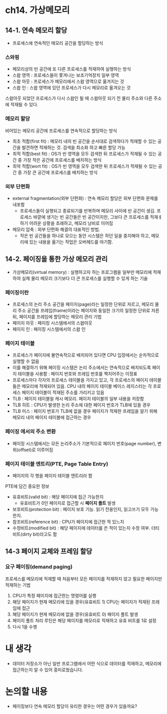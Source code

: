 # ch14. 가상메모리

## 14-1. 연속 메모리 할당

- 프로세스에 연속적인 메모리 공간을 할당하는 방식

### 스와핑

- 메모리상의 빈 공간에 또 다른 프로세스를 적재하여 실행하는 방식
- 스왑 영역 : 프로세스들이 쫓겨나는 보조기억장치 일부 영역
- 스왑 아웃 : 프로세스가 메모리에서 스왑 영역으로 옮겨지는 것
- 스왑 인 : 스왑 영역에 있던 프로세스가 다시 메모리로 옮겨오는 것

스왑아웃 되었던 프로세스가 다시 스왑인 될 때 스왑아웃 되기 전 물리 주소와 다른 주소에 적재될 수 있다.

### 메모리 할당

비어있는 메모리 공간에 프로세스를 연속적으로 할당하는 방식

- 최초 적합(first fit) : 메모리 내의 빈 공간을 순서대로 검색하다가 적재할 수 있는 공간을 발견하면 적재하는 것. 검색을 최소화 하고 빠른 할당 가능
- 최적 적합(best fit) : OS가 빈 영역을 모두 검색한 뒤 프로세스가 적재될 수 있는 공간 중 가장 작은 공간에 프로세스를 배치하는 방식
- 최악 적합(wort fit) : OS가 빈 영역을 모두 검색한 뒤 프로세스가 적재될 수 있는 공간 중 가장 큰 공간에 프로세스를 배치하는 방식

### 외부 단편화

- external fragmentation(외부 단편화) : 연속 메모리 할당은 외부 단편화 문제를 내포함
  - 프로세스들이 실행되고 종료되기를 반복하며 메모리 사이에 빈 공간이 생김. 프로세스 바깥에 생기는 빈 공간들은 빈 공간이지만, 그보다 큰 프로세스를 적재ㅔ하기 어려운 상황을 초래하고, 메모리 낭비로 이어짐
- 메모리 압축 : 외부 단편화 해결의 대표적인 방법.
  - 작은 빈 공간들을 하나로 모으는 동안 시스템은 하던 일을 중지해야 하고, 메모리에 있는 내용을 옮기는 작업은 오버헤드를 야기함.

## 14-2. 페이징을 통한 가상 메모리 관리

- 가상메모리(virtual memory) : 실행하고자 하는 프로그램을 일부만 메모리에 적재하여 실제 물리 메모리 크기보다 더 큰 프로세스를 실행할 수 있게 하는 기술

### 페이징이란

- 프로세스의 논리 주소 공간을 페이지(page)라는 일정한 단위로 자르고, 메모리 물리 주소 공간을 프레임(frame)이라는 페이지와 동일한 크기의 일정한 단위로 자른 뒤, 페이지를 프레임에 할당하는 메모리 관리 기법
- 페이지 아웃 : 페이징 시스템에서의 스왑아웃
- 페이지 인 : 페이징 시스템에서의 스왑 인

### 페이지 테이블

- 프로세스가 페이지에 불연속적으로 배치되어 있다면 CPU 입장에서는 순차적으로 실행할 수 없음
- 이를 해결하기 위해 페이징 시스템은 논리 주소에서는 연속적으로 배치되도록 페이지 테이블을 사용함 : 페이지 번호와 프레임 번호를 짝지어주는 이정표
- 프로세스마다 각자의 프로세스 테이블을 가지고 있고, 각 프로세스의 페이지 테이블들은 메모리에 적재되어 있음. CPU 내의 페이지 테이블 베이스 레지스터는 각 프로세스 페이지 테이블이 적재된 주소를 가리키고 있음
- TLB : 페이지 테이블읠 캐시 메모리. 페이지 테이블의 일부 내용을 저장함
- TLB 히트 : CPU가 발생한 논리 주소에 대한 페이지 번호가 TLB에 있을 경우
- TLB 미스 : 페이지 번호가 TLB에 없을 경우 페이지가 적재한 프레임을 알기 위해 메모리 내의 페이지 테이블에 접근하는 경우

### 페이징 에서의 주소 변환

- 페이징 시스템에서는 모든 논리주소가 기본적으로 페이지 번호(page number), 변위(offset)로 이루어짐

### 페이지 테이블 엔트리(PTE, Page Table Entry)

- 페이지의 각 행을 페이지 테이블 엔트리라 함

PTE에 담긴 중요한 정보

- 유효비트(valid bit) : 해당 페이지에 접근 가능한지
  - 유효비트가 0인 페이지로 접근할 시 **페이지 폴트** 발생
- 보호비트(protection bit) : 페이지 보호 기능. 읽기 전용인지, 읽고쓰기 모두 가능한지.
- 참조비트(reference bit) : CPU가 페이지에 접근한 적 있느지
- 수정비트(modified bit) : 해당 페이지에 데이터를 쓴 적이 있는지 수정 여부. 더티 비트(dirty bit)라고도 함

## 14-3 페이지 교체와 프레임 할당

### 요구 페이징(demand paging)

프로세스를 메모리에 적재할 때 처음부터 모든 페이지를 적재하지 않고 필요한 페이지만 적재하는 기법

1. CPU가 특정 페이지에 접근한는 명령어를 실행
2. 해당 페이지가 현재 메모리에 있을 경우(유효비트 1) CPU는 페이지가 적재된 프레임에 접근
3. 해당 페이지가 현재 메모리에 없을 경우(유효비트 0) 페이지 폴트 발생
4. 페이지 폴트 처리 루틴은 해당 페이지를 메모리로 적재하고 유효 비트를 1로 설정
5. 다시 1을 수행

# 내 생각

- 데이터 저장소가 아닌 일반 프로그램에서 어떤 식으로 데이터를 적재하고, 메모리에 접근하는지 알 수 있어 흥미로웠습니다.

# 논의할 내용

- 페이징보다 연속 메모리 할당이 유리한 경우는 어떤 경우가 있을까요?
